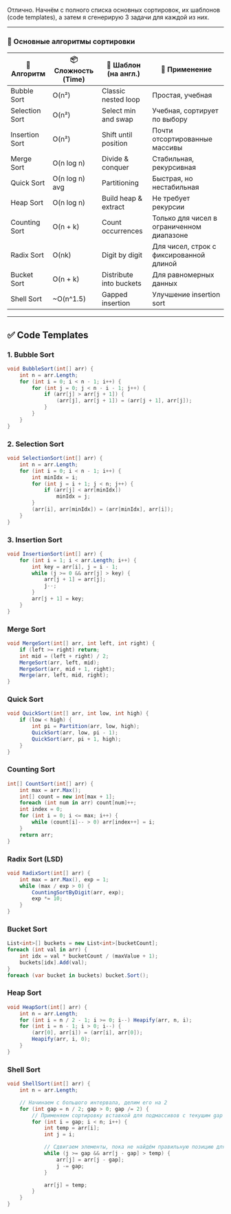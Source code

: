 Отлично. Начнём с полного списка основных сортировок, их шаблонов (code templates), а затем я сгенерирую 3 задачи для каждой из них.

---

### 🔢 Основные алгоритмы сортировки

| 🧠 Алгоритм    | 📦 Сложность (Time) | 🔁 Шаблон (на англ.)    | 💬 Применение                             |
| -------------- | ------------------- | ----------------------- | ----------------------------------------- |
| Bubble Sort    | O(n²)               | Classic nested loop     | Простая, учебная                          |
| Selection Sort | O(n²)               | Select min and swap     | Учебная, сортирует по выбору              |
| Insertion Sort | O(n²)               | Shift until position    | Почти отсортированные массивы             |
| Merge Sort     | O(n log n)          | Divide & conquer        | Стабильная, рекурсивная                   |
| Quick Sort     | O(n log n) avg      | Partitioning            | Быстрая, но нестабильная                  |
| Heap Sort      | O(n log n)          | Build heap & extract    | Не требует рекурсии                       |
| Counting Sort  | O(n + k)            | Count occurrences       | Только для чисел в ограниченном диапазоне |
| Radix Sort     | O(nk)               | Digit by digit          | Для чисел, строк с фиксированной длиной   |
| Bucket Sort    | O(n + k)            | Distribute into buckets | Для равномерных данных                    |
| Shell Sort     | \~O(n^1.5)          | Gapped insertion        | Улучшение insertion sort                  |

---

## ✅ Code Templates

### 1. Bubble Sort

```csharp
void BubbleSort(int[] arr) {
    int n = arr.Length;
    for (int i = 0; i < n - 1; i++) {
        for (int j = 0; j < n - i - 1; j++) {
            if (arr[j] > arr[j + 1]) {
                (arr[j], arr[j + 1]) = (arr[j + 1], arr[j]);
            }
        }
    }
}
```

### 2. Selection Sort

```csharp
void SelectionSort(int[] arr) {
    int n = arr.Length;
    for (int i = 0; i < n - 1; i++) {
        int minIdx = i;
        for (int j = i + 1; j < n; j++) {
            if (arr[j] < arr[minIdx])
                minIdx = j;
        }
        (arr[i], arr[minIdx]) = (arr[minIdx], arr[i]);
    }
}
```

### 3. Insertion Sort

```csharp
void InsertionSort(int[] arr) {
    for (int i = 1; i < arr.Length; i++) {
        int key = arr[i], j = i - 1;
        while (j >= 0 && arr[j] > key) {
            arr[j + 1] = arr[j];
            j--;
        }
        arr[j + 1] = key;
    }
}
```

### Merge Sort
```csharp
void MergeSort(int[] arr, int left, int right) {
    if (left >= right) return;
    int mid = (left + right) / 2;
    MergeSort(arr, left, mid);
    MergeSort(arr, mid + 1, right);
    Merge(arr, left, mid, right);
}
```

### Quick Sort
```csharp
void QuickSort(int[] arr, int low, int high) {
    if (low < high) {
        int pi = Partition(arr, low, high);
        QuickSort(arr, low, pi - 1);
        QuickSort(arr, pi + 1, high);
    }
}
```

### Counting Sort
```csharp
int[] CountSort(int[] arr) {
    int max = arr.Max();
    int[] count = new int[max + 1];
    foreach (int num in arr) count[num]++;
    int index = 0;
    for (int i = 0; i <= max; i++) {
        while (count[i]-- > 0) arr[index++] = i;
    }
    return arr;
}

```

### Radix Sort (LSD)
```csharp
void RadixSort(int[] arr) {
    int max = arr.Max(), exp = 1;
    while (max / exp > 0) {
        CountingSortByDigit(arr, exp);
        exp *= 10;
    }
}
```

### Bucket Sort
```csharp
List<int>[] buckets = new List<int>[bucketCount];
foreach (int val in arr) {
    int idx = val * bucketCount / (maxValue + 1);
    buckets[idx].Add(val);
}
foreach (var bucket in buckets) bucket.Sort();

```

### Heap Sort

```csharp
void HeapSort(int[] arr) {
    int n = arr.Length;
    for (int i = n / 2 - 1; i >= 0; i--) Heapify(arr, n, i);
    for (int i = n - 1; i > 0; i--) {
        (arr[0], arr[i]) = (arr[i], arr[0]);
        Heapify(arr, i, 0);
    }
}
```
###  Shell Sort

```csharp
void ShellSort(int[] arr) {
    int n = arr.Length;

    // Начинаем с большого интервала, делим его на 2
    for (int gap = n / 2; gap > 0; gap /= 2) {
        // Применяем сортировку вставкой для подмассивов с текущим gap
        for (int i = gap; i < n; i++) {
            int temp = arr[i];
            int j = i;

            // Сдвигаем элементы, пока не найдём правильную позицию для temp
            while (j >= gap && arr[j - gap] > temp) {
                arr[j] = arr[j - gap];
                j -= gap;
            }

            arr[j] = temp;
        }
    }
}
```
